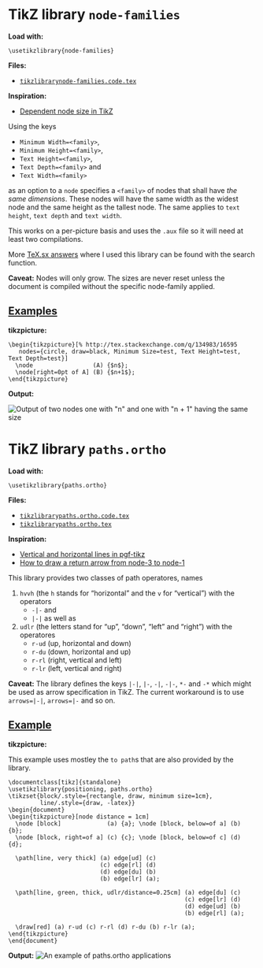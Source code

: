 # TikZ library `node-families`

**Load with:**

    \usetikzlibrary{node-families}

**Files:**

* [`tikzlibrarynode-families.code.tex`][1]

**Inspiration:**
* [Dependent node size in TikZ][2]

Using the keys

   * `Minimum Width=<family>`,
   * `Minimum Height=<family>`,
   * `Text Height=<family>`,
   * `Text Depth=<family>` and
   * `Text Width=<family>`

as an option to a `node` specifies a `<family>` of nodes that shall have *the same dimensions*.
These nodes will have the same width as the widest node and the same height as the tallest node.
The same applies to `text height`, `text depth` and `text width`.

This works on a per-picture basis and uses the `.aux` file so it will need at least two compilations.

More [TeX.sx answers][91] where I used this library can be found with the search function.

**Caveat:** Nodes will only grow. The sizes are never reset unless the document is compiled without the specific node-family applied.

## [Examples][91]
**tikzpicture:**

    \begin{tikzpicture}[% http://tex.stackexchange.com/q/134983/16595
       nodes={circle, draw=black, Minimum Size=test, Text Height=test, Text Depth=test}]
      \node                 (A) {$n$};
      \node[right=0pt of A] (B) {$n+1$};
    \end{tikzpicture}

**Output:**

![Output of two nodes one with "n" and one with "n + 1" having the same size][3]


# TikZ library `paths.ortho`
**Load with:**

    \usetikzlibrary{paths.ortho}
   
**Files:**
* [`tikzlibrarypaths.ortho.code.tex`][4]
* [`tikzlibrarypaths.ortho.tex`][5]

**Inspiration:**
* [Vertical and horizontal lines in pgf-tikz][6]
* [How to draw a return arrow from node-3 to node-1][7]

This library provides two classes of path operatores, names

1. `hvvh` (the `h` stands for “horizontal” and the `v` for “vertical”) with the operators
    * `-|-` and 
    * `|-|` as well as
2. `udlr` (the letters stand for “up”, “down”, “left” and “right”) with the operatores
    * `r-ud` (up, horizontal and down)
    * `r-du` (down, horizontal and up)
    * `r-rl` (right, vertical and left)
    * `r-lr` (left, vertical and right)

**Caveat:** The library defines the keys `|-|`, `|-`, `-|`, `-|-`, `*-` and `-*` which might be used as arrow specification in TikZ.
The current workaround is to use `arrows=|-|`, `arrows=|-` and so on.

## [Example][92]
**tikzpicture:**

This example uses mostley the `to path`s that are also provided by the library.

    \documentclass[tikz]{standalone}
    \usetikzlibrary{positioning, paths.ortho}
    \tikzset{block/.style={rectangle, draw, minimum size=1cm},
             line/.style={draw, -latex}}
    \begin{document}
    \begin{tikzpicture}[node distance = 1cm]
      \node [block]             (a) {a}; \node [block, below=of a] (b) {b};
      \node [block, right=of a] (c) {c}; \node [block, below=of c] (d) {d};

      \path[line, very thick] (a) edge[ud] (c)
                              (c) edge[rl] (d)
                              (d) edge[du] (b)
                              (b) edge[lr] (a);

      \path[line, green, thick, udlr/distance=0.25cm] (a) edge[du] (c) 
                                                      (c) edge[lr] (d)
                                                      (d) edge[ud] (b)
                                                      (b) edge[rl] (a);

      \draw[red] (a) r-ud (c) r-rl (d) r-du (b) r-lr (a);
    \end{tikzpicture}
    \end{document}

**Output:**
![An example of paths.ortho applications][8]

[1]: tikzlibrarynode-families.code.tex
[2]: http://tex.stackexchange.com/q/107227/16595
[3]: https://i.stack.imgur.com/9fb2y.png
[4]: tikzlibrarypaths.ortho.code.tex
[5]: tikzlibrarypaths.ortho.tex
[6]: https://tex.stackexchange.com/q/45347/16595
[7]: https://tex.stackexchange.com/q/102385/16595
[8]: https://i.stack.imgur.com/kPV0p.png

[91]: https://tex.stackexchange.com/search?q=user%3A16595+node-families
[92]: https://tex.stackexchange.com/search?q=user%3A16595+paths.ortho
